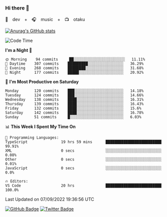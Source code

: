 ### Hi there 👋

🚀　dev　+　🎧　music　+　📺　otaku


[![Anurag's GitHub stats](https://github-readme-stats.vercel.app/api?username=koheitasaka&count_private=true&show_icons=true&theme=monokai)](https://github.com/koheitasaka/github-readme-stats)

<!--START_SECTION:waka-->
![Code Time](http://img.shields.io/badge/Code%20Time-1%2C069%20hrs%2020%20mins-blue)

**I'm a Night 🦉** 

```text
🌞 Morning    94 commits     ██░░░░░░░░░░░░░░░░░░░░░░░   11.11% 
🌆 Daytime    307 commits    █████████░░░░░░░░░░░░░░░░   36.29% 
🌃 Evening    268 commits    ████████░░░░░░░░░░░░░░░░░   31.68% 
🌙 Night      177 commits    █████░░░░░░░░░░░░░░░░░░░░   20.92%

```
📅 **I'm Most Productive on Saturday** 

```text
Monday       120 commits    ███░░░░░░░░░░░░░░░░░░░░░░   14.18% 
Tuesday      124 commits    ███░░░░░░░░░░░░░░░░░░░░░░   14.66% 
Wednesday    138 commits    ████░░░░░░░░░░░░░░░░░░░░░   16.31% 
Thursday     139 commits    ████░░░░░░░░░░░░░░░░░░░░░   16.43% 
Friday       132 commits    ████░░░░░░░░░░░░░░░░░░░░░   15.6% 
Saturday     142 commits    ████░░░░░░░░░░░░░░░░░░░░░   16.78% 
Sunday       51 commits     █░░░░░░░░░░░░░░░░░░░░░░░░   6.03%

```


📊 **This Week I Spent My Time On** 

```text
💬 Programming Languages: 
TypeScript               19 hrs 59 mins      █████████████████████████   99.91% 
XML                      0 secs              ░░░░░░░░░░░░░░░░░░░░░░░░░   0.08% 
Other                    0 secs              ░░░░░░░░░░░░░░░░░░░░░░░░░   0.01% 
JavaScript               0 secs              ░░░░░░░░░░░░░░░░░░░░░░░░░   0.0%

🔥 Editors: 
VS Code                  20 hrs              █████████████████████████   100.0%

```


 Last Updated on 07/09/2022 19:36:56 UTC
<!--END_SECTION:waka-->

[![GitHub Badge](https://img.shields.io/badge/GitHub-100000?style=for-the-badge&logo=github&logoColor=white)](https://github.com/koheitasaka)
[![Twitter Badge](https://img.shields.io/badge/Twitter-1DA1F2?style=for-the-badge&logo=twitter&logoColor=white)](https://twitter.com/sleep_asleep_)

